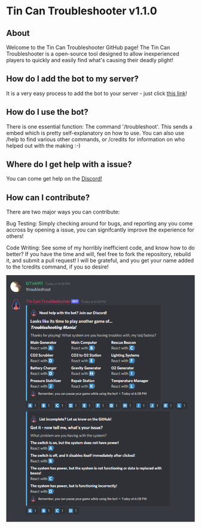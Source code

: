 # Tin Can Troubleshooter v1.1.0

## About
Welcome to the Tin Can Troubleshooter GitHub page! The Tin Can Troubleshooter is a open-source tool designed to allow inexperienced players to quickly and easily find what's causing their deadly plight!

## How do I add the bot to my server?
It is a very easy process to add the bot to your server - just click [this link](https://discord.com/api/oauth2/authorize?client_id=839905525970108486&permissions=8&scope=applications.commands%20bot)!

## How do I use the bot?
There is one essential function: The command '/troubleshoot'. This sends a embed which is pretty self-explanatory on how to use. You can also use /help to find various other commands, or /credits for information on who helped out with the making :-)

## Where do I get help with a issue?
You can come get help on the [Discord!](https://discord.gg/VReSZmzCQz)

## How can I contribute?
There are two major ways you can contribute:

Bug Testing: Simply checking around for bugs, and reporting any you come accross by opening a issue, you can signifcantly improve the experience for others!

Code Writing: See some of my horribly inefficient code, and know how to do better? If you have the time and will, feel free to fork the repository, rebuild it, and submit a pull request! I will be grateful, and you get your name added to the !credits command, if you so desire!

![](https://github.com/GTink911/TinCan-Troubleshooter-Bot/blob/main/Media/Troubleshoot%20Cap.PNG)
